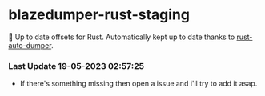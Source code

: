 # blazedumper-rust-staging

🚀 Up to date offsets for Rust. Automatically kept up to date thanks to [rust-auto-dumper](https://github.com/Akandesh/rust-auto-dumper).


### Last Update 19-05-2023 02:57:25
- If there's something missing then open a issue and i'll try to add it asap.